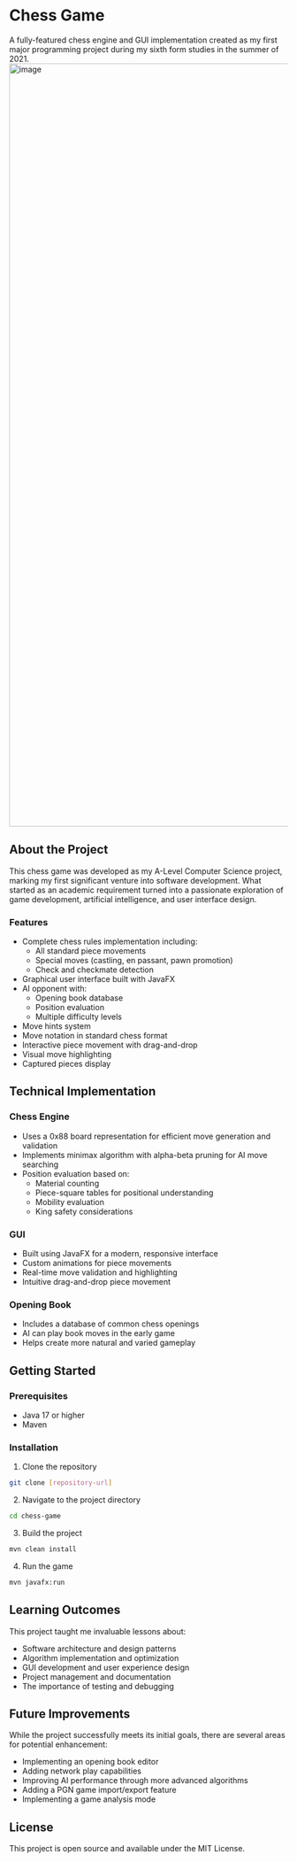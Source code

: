 # Chess Game

A fully-featured chess engine and GUI implementation created as my first major programming project during my sixth form studies in the summer of 2021.
<img width="1379" alt="image" src="https://github.com/user-attachments/assets/183bbcc4-59bf-427e-accc-12c5eeb1a082" />

## About the Project

This chess game was developed as my A-Level Computer Science project, marking my first significant venture into software development. What started as an academic requirement turned into a passionate exploration of game development, artificial intelligence, and user interface design.

### Features

- Complete chess rules implementation including:
  - All standard piece movements
  - Special moves (castling, en passant, pawn promotion)
  - Check and checkmate detection
- Graphical user interface built with JavaFX
- AI opponent with:
  - Opening book database
  - Position evaluation
  - Multiple difficulty levels
- Move hints system
- Move notation in standard chess format
- Interactive piece movement with drag-and-drop
- Visual move highlighting
- Captured pieces display

## Technical Implementation

### Chess Engine
- Uses a 0x88 board representation for efficient move generation and validation
- Implements minimax algorithm with alpha-beta pruning for AI move searching
- Position evaluation based on:
  - Material counting
  - Piece-square tables for positional understanding
  - Mobility evaluation
  - King safety considerations

### GUI
- Built using JavaFX for a modern, responsive interface
- Custom animations for piece movements
- Real-time move validation and highlighting
- Intuitive drag-and-drop piece movement

### Opening Book
- Includes a database of common chess openings
- AI can play book moves in the early game
- Helps create more natural and varied gameplay

## Getting Started

### Prerequisites
- Java 17 or higher
- Maven

### Installation
1. Clone the repository
```bash
git clone [repository-url]
```

2. Navigate to the project directory
```bash
cd chess-game
```

3. Build the project
```bash
mvn clean install
```

4. Run the game
```bash
mvn javafx:run
```

## Learning Outcomes

This project taught me invaluable lessons about:
- Software architecture and design patterns
- Algorithm implementation and optimization
- GUI development and user experience design
- Project management and documentation
- The importance of testing and debugging

## Future Improvements

While the project successfully meets its initial goals, there are several areas for potential enhancement:
- Implementing an opening book editor
- Adding network play capabilities
- Improving AI performance through more advanced algorithms
- Adding a PGN game import/export feature
- Implementing a game analysis mode

## License

This project is open source and available under the MIT License. 
